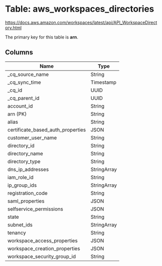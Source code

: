 # Table: aws_workspaces_directories

https://docs.aws.amazon.com/workspaces/latest/api/API_WorkspaceDirectory.html

The primary key for this table is **arn**.


## Columns
| Name          | Type          |
| ------------- | ------------- |
|_cq_source_name|String|
|_cq_sync_time|Timestamp|
|_cq_id|UUID|
|_cq_parent_id|UUID|
|account_id|String|
|arn (PK)|String|
|alias|String|
|certificate_based_auth_properties|JSON|
|customer_user_name|String|
|directory_id|String|
|directory_name|String|
|directory_type|String|
|dns_ip_addresses|StringArray|
|iam_role_id|String|
|ip_group_ids|StringArray|
|registration_code|String|
|saml_properties|JSON|
|selfservice_permissions|JSON|
|state|String|
|subnet_ids|StringArray|
|tenancy|String|
|workspace_access_properties|JSON|
|workspace_creation_properties|JSON|
|workspace_security_group_id|String|